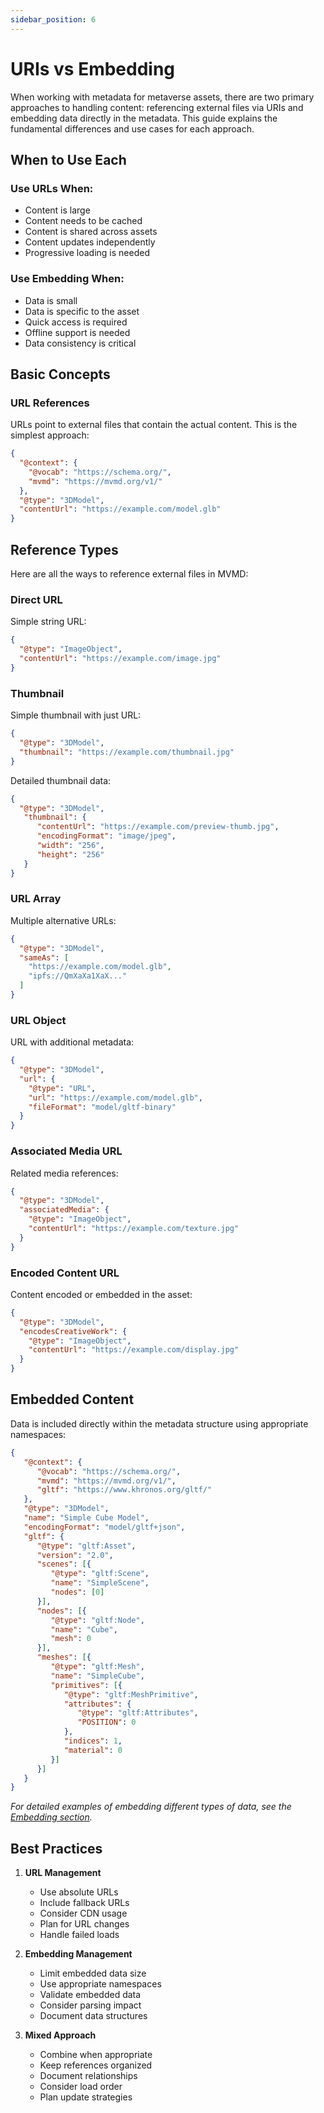 ```yaml
---
sidebar_position: 6
---
```


# URIs vs Embedding

When working with metadata for metaverse assets, there are two primary approaches to handling content: referencing external files via URIs and embedding data directly in the metadata. This guide explains the fundamental differences and use cases for each approach.

## When to Use Each

### Use URLs When:
- Content is large
- Content needs to be cached
- Content is shared across assets
- Content updates independently
- Progressive loading is needed

### Use Embedding When:
- Data is small
- Data is specific to the asset
- Quick access is required
- Offline support is needed
- Data consistency is critical


## Basic Concepts

### URL References
URLs point to external files that contain the actual content. This is the simplest approach:

```json
{
  "@context": {
    "@vocab": "https://schema.org/",
    "mvmd": "https://mvmd.org/v1/"
  },
  "@type": "3DModel",
  "contentUrl": "https://example.com/model.glb"
}
```


## Reference Types

Here are all the ways to reference external files in MVMD:

### Direct URL
Simple string URL:
```json
{
  "@type": "ImageObject",
  "contentUrl": "https://example.com/image.jpg"
}
```

### Thumbnail
Simple thumbnail with just URL:
```json
{
  "@type": "3DModel",
  "thumbnail": "https://example.com/thumbnail.jpg"
}
```
Detailed thumbnail data:
```json
{
  "@type": "3DModel",
   "thumbnail": {
      "contentUrl": "https://example.com/preview-thumb.jpg",
      "encodingFormat": "image/jpeg",
      "width": "256",
      "height": "256"
   }
}
```


### URL Array
Multiple alternative URLs:
```json
{
  "@type": "3DModel",
  "sameAs": [
    "https://example.com/model.glb",
    "ipfs://QmXaXa1XaX..."
  ]
}
```

### URL Object
URL with additional metadata:
```json
{
  "@type": "3DModel",
  "url": {
    "@type": "URL",
    "url": "https://example.com/model.glb",
    "fileFormat": "model/gltf-binary"
  }
}
```

### Associated Media URL
Related media references:
```json
{
  "@type": "3DModel",
  "associatedMedia": {
    "@type": "ImageObject",
    "contentUrl": "https://example.com/texture.jpg"
  }
}
```

### Encoded Content URL
Content encoded or embedded in the asset:
```json
{
  "@type": "3DModel",
  "encodesCreativeWork": {
    "@type": "ImageObject",
    "contentUrl": "https://example.com/display.jpg"
  }
}
```


## Embedded Content
Data is included directly within the metadata structure using appropriate namespaces:

```json
{
   "@context": {
      "@vocab": "https://schema.org/",
      "mvmd": "https://mvmd.org/v1/",
      "gltf": "https://www.khronos.org/gltf/"
   },
   "@type": "3DModel",
   "name": "Simple Cube Model",
   "encodingFormat": "model/gltf+json",
   "gltf": {
      "@type": "gltf:Asset",
      "version": "2.0",
      "scenes": [{
         "@type": "gltf:Scene",
         "name": "SimpleScene",
         "nodes": [0]
      }],
      "nodes": [{
         "@type": "gltf:Node",
         "name": "Cube",
         "mesh": 0
      }],
      "meshes": [{
         "@type": "gltf:Mesh",
         "name": "SimpleCube",
         "primitives": [{
            "@type": "gltf:MeshPrimitive",
            "attributes": {
               "@type": "gltf:Attributes",
               "POSITION": 0
            },
            "indices": 1,
            "material": 0
         }]
      }]
   }
}
```
_For detailed examples of embedding different types of data, see the [Embedding section](/embedding/overview.md)._



## Best Practices

1. **URL Management**
    - Use absolute URLs
    - Include fallback URLs
    - Consider CDN usage
    - Plan for URL changes
    - Handle failed loads

2. **Embedding Management**
    - Limit embedded data size
    - Use appropriate namespaces
    - Validate embedded data
    - Consider parsing impact
    - Document data structures

3. **Mixed Approach**
    - Combine when appropriate
    - Keep references organized
    - Document relationships
    - Consider load order
    - Plan update strategies

